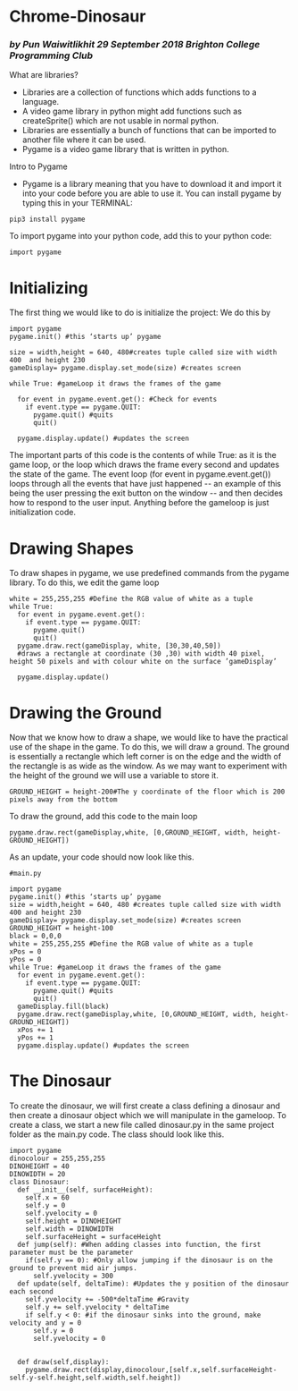 # Chrome-Dinosaur 

### *by Pun Waiwitlikhit 29 September 2018 Brighton College Programming Club*

What are libraries?
- Libraries are a collection of functions which adds functions to a language.
- A video game library in python might add functions such as createSprite() which are not usable in normal python.
- Libraries are essentially a bunch of functions that can be imported to another file where it can be used.
- Pygame is a video game library that is written in python.

Intro to Pygame
- Pygame is a library meaning that you have to download it and import it into your code before you are able to use it.
You can install pygame by typing this in your TERMINAL: 

``` pip3 install pygame ```

To import pygame into your python code, add this to your python code: 

``` import pygame ```

# Initializing
The first thing we would like to do is initialize the project: We do this by 
```
import pygame
pygame.init() #this ‘starts up’ pygame

size = width,height = 640, 480#creates tuple called size with width 400  and height 230 
gameDisplay= pygame.display.set_mode(size) #creates screen

while True: #gameLoop it draws the frames of the game 

  for event in pygame.event.get(): #Check for events
    if event.type == pygame.QUIT:
      pygame.quit() #quits
      quit()

  pygame.display.update() #updates the screen

```
The important parts of this code is the contents of while True: as it is the game loop, or the loop which draws the frame every second and updates the state of the game. The event loop (for event in pygame.event.get()) loops through all the events that have just happened -- an example of this being the user pressing the exit button on the window -- and then decides how to respond to the user input. Anything before the gameloop is just initialization code.

# Drawing Shapes
To draw shapes in pygame, we use predefined commands from the pygame library. To do this, we edit the game loop 

```
white = 255,255,255 #Define the RGB value of white as a tuple
while True:
  for event in pygame.event.get():
    if event.type == pygame.QUIT:
      pygame.quit()
      quit()			
  pygame.draw.rect(gameDisplay, white, [30,30,40,50]) 
  #draws a rectangle at coordinate (30 ,30) with width 40 pixel, height 50 pixels and with colour white on the surface ’gameDisplay’

  pygame.display.update() 
```

# Drawing the Ground
Now that we know how to draw a shape, we would like to have the practical use of the shape in the game. To do this, we will draw a ground. The ground is essentially a rectangle which left corner is on the edge and the width of the rectangle is as wide as the window. As we may want to experiment with the height of the ground we will use a variable to store it.

```GROUND_HEIGHT = height-200#The y coordinate of the floor which is 200 pixels away from the bottom```

To draw the ground, add this code to the main loop

```pygame.draw.rect(gameDisplay,white, [0,GROUND_HEIGHT, width, height-GROUND_HEIGHT])```

As an update, your code should now look like this.

```
#main.py

import pygame
pygame.init() #this ‘starts up’ pygame
size = width,height = 640, 480 #creates tuple called size with width 400 and height 230 
gameDisplay= pygame.display.set_mode(size) #creates screen
GROUND_HEIGHT = height-100 
black = 0,0,0
white = 255,255,255 #Define the RGB value of white as a tuple
xPos = 0
yPos = 0
while True: #gameLoop it draws the frames of the game 
  for event in pygame.event.get():
    if event.type == pygame.QUIT:
      pygame.quit() #quits
      quit()
  gameDisplay.fill(black)
  pygame.draw.rect(gameDisplay,white, [0,GROUND_HEIGHT, width, height-GROUND_HEIGHT])
  xPos += 1
  yPos += 1
  pygame.display.update() #updates the screen
```

# The Dinosaur
To create the dinosaur, we will first create a class defining a dinosaur and then create a dinosaur object which we will manipulate in the gameloop. To create a class, we start a new file called dinosaur.py in the same project folder as the main.py code. The class should look like this.

```
import pygame
dinocolour = 255,255,255
DINOHEIGHT = 40
DINOWIDTH = 20
class Dinosaur:
  def __init__(self, surfaceHeight):
    self.x = 60
    self.y = 0
    self.yvelocity = 0
    self.height = DINOHEIGHT
    self.width = DINOWIDTH
    self.surfaceHeight = surfaceHeight
  def jump(self): #When adding classes into function, the first parameter must be the parameter
    if(self.y == 0): #Only allow jumping if the dinosaur is on the ground to prevent mid air jumps.
      self.yvelocity = 300
  def update(self, deltaTime): #Updates the y position of the dinosaur each second
    self.yvelocity += -500*deltaTime #Gravity
    self.y += self.yvelocity * deltaTime
    if self.y < 0: #if the dinosaur sinks into the ground, make velocity and y = 0
      self.y = 0
      self.yvelocity = 0

	
  def draw(self,display):
    pygame.draw.rect(display,dinocolour,[self.x,self.surfaceHeight-self.y-self.height,self.width,self.height])
```

